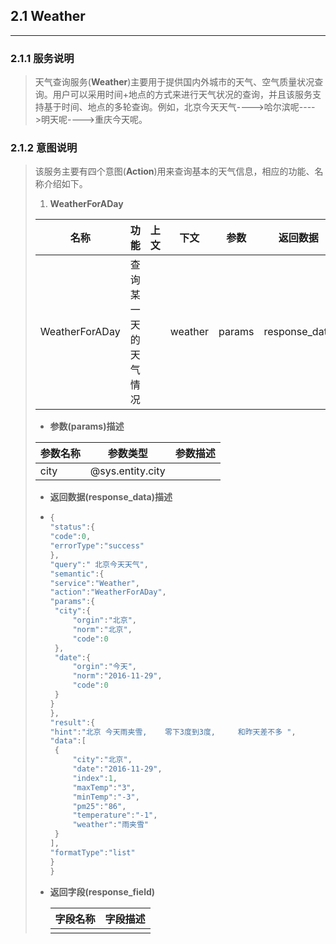 ## 2.1 Weather

---

### 2.1.1 服务说明

> 天气查询服务\(**Weather**\)主要用于提供国内外城市的天气、空气质量状况查询。用户可以采用时间+地点的方式来进行天气状况的查询，并且该服务支持基于时间、地点的多轮查询。例如，北京今天天气----&gt;哈尔滨呢----&gt;明天呢----&gt;重庆今天呢。

### 2.1.2 意图说明

> 该服务主要有四个意图\(**Action**\)用来查询基本的天气信息，相应的功能、名称介绍如下。
> 
> 1. **WeatherForADay**
> 
>   | 名称 | 功能 | 上文 | 下文 | 参数 | 返回数据 | 返回字段 |
>   | --- | --- | --- | --- | --- | --- | --- |
>   | WeatherForADay | 查询某一天的天气情况 |  | weather | params | response\_data | response\_field ||
> 
>   * **参数\(params\)描述**
> 
>   | 参数名称 | 参数类型 | 参数描述 |
>   | --- | --- | --- |
>   | city | @sys.entity.city |  |
> 
>   * **返回数据\(response\_data\)描述**
>   * ```go
>     {
>     "status":{
>     "code":0,
>     "errorType":"success"
>     },
>     "query":" 北京今天天气",
>     "semantic":{
>     "service":"Weather",
>     "action":"WeatherForADay",
>     "params":{
>      "city":{
>          "orgin":"北京",
>          "norm":"北京",
>          "code":0
>      },
>      "date":{
>          "orgin":"今天",
>          "norm":"2016-11-29",
>          "code":0
>      }
>     }
>     },
>     "result":{
>     "hint":"北京 今天雨夹雪,    零下3度到3度,     和昨天差不多 ",
>     "data":[
>      {
>          "city":"北京",
>          "date":"2016-11-29",
>          "index":1,
>          "maxTemp":"3",
>          "minTemp":"-3",
>          "pm25":"86",
>          "temperature":"-1",
>          "weather":"雨夹雪"
>      }
>     ],
>     "formatType":"list"
>     }
>     }
> 
>     ```
> 
> 
> 
> * **返回字段\(response\_field\)**
> 
>   | 字段名称 | 字段描述 |
>   | --- | --- |
>   |  |  |

